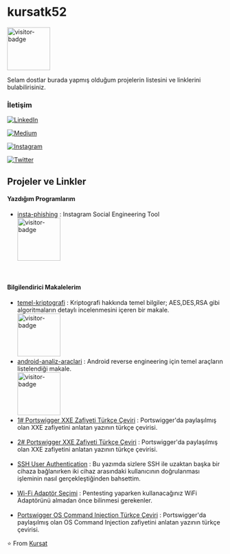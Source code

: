 # kursatk52


<img src="https://visitor-badge.laobi.icu/badge?page_id=kursatk52.kursatk52" alt="visitor-badge" style="width:100px;"/>

Selam dostlar burada yapmış olduğum projelerin listesini ve linklerini bulabilirisiniz.

### İletişim

<p align="center">

<a href="https://www.linkedin.com/in/kursatk52/"><img alt="LinkedIn" src="https://img.shields.io/badge/LinkedIn-Kursat%20Korkmaz-blue?style=flat-square&logo=linkedin">
</a>

<a href="https://medium.com/@kursatk52/"><img alt="Medium" src="https://img.shields.io/badge/Medium-@kursatk52-blue?style=flat-square&logo=Medium">
</a>

<a href="https://www.instagram.com/kursatk52/"><img alt="Instagram" src="https://img.shields.io/badge/Instagram-kursatk52-blue?style=flat-square&logo=instagram">
</a>

<a href="https://www.twitter.com/kursatk52/"><img alt="Twitter" src="https://img.shields.io/badge/Twitter-kursatk52-blue?style=flat-square&logo=twitter">
</a>
</p>

## Projeler ve Linkler

<h4>Yazdığım Programlarım</h4>
<ul>

<li><a href="https://github.com/kursatk52/insta-phishing">insta-phishing</a> : Instagram Social Engineering Tool </br> <img src="https://visitor-badge.laobi.icu/badge?page_id=kursatk52.insta-phishing" alt="visitor-badge" style="width:100px;"/></li>

</ul>

</br>

<h4>Bilgilendirici Makalelerim</h4>


<ul>

<li><a href="https://github.com/kursatk52/temel-kriptografi">temel-kriptografi</a> : Kriptografi hakkında temel bilgiler; AES,DES,RSA gibi algoritmaların detaylı incelenmesini içeren bir makale.</br><img src="https://visitor-badge.laobi.icu/badge?page_id=kursatk52.temel-kriptografi" alt="visitor-badge" style="width:100px;"/>
</li>

<li><a href="https://github.com/kursatk52/android-analiz-araclari">android-analiz-araclari</a> : Android reverse engineering için temel araçların listelendiği makale. </br><img src="https://visitor-badge.laobi.icu/badge?page_id=kursatk52.android-analiz-araclari" alt="visitor-badge" style="width:100px;"/>
</li>

<li><a href="https://medium.com/@kursatk52/1-xxe-injection-portswigger-t%C3%BCrk%C3%A7e-%C3%A7eviri-9a8285ec03d">1# Portswigger XXE Zafiyeti Türkçe Çeviri</a> : Portswigger'da paylaşılmış olan XXE zafiyetini anlatan yazının türkçe çevirisi.</br>
</li>
</br>

<li><a href="https://kursatk52.medium.com/2-xxe-injection-portswigger-t%C3%BCrk%C3%A7e-%C3%A7eviri-68ee23733088">2# Portswigger XXE Zafiyeti Türkçe Çeviri</a> : Portswigger'da paylaşılmış olan XXE zafiyetini anlatan yazının türkçe çevirisi.</br>
</li>

</br>
<li><a href="https://kursatk52.medium.com/ssh-user-authentication-kullan%C4%B1c%C4%B1-do%C4%9Frulama-i%CC%87%C5%9Flemi-59240cba6e2a">SSH User Authentication</a> : Bu yazımda sizlere SSH ile uzaktan başka bir cihaza bağlanırken iki cihaz arasındaki kullanıcının doğrulanması işleminin nasıl gerçekleştiğinden bahsettim. </br>
</li>

</br>
<li><a href="https://kursatk52.medium.com/linuxa-ve-pentesting-e-uygun-wifi-adapt%C3%B6r%C3%BC-nas%C4%B1l-se%C3%A7ilir-57d9fae6b009">Wi-Fi Adaptör Seçimi</a> : Pentesting yaparken kullanacağınız WiFi Adaptörünü almadan önce bilinmesi gerekenler. </br>
</li>

</br>
<li><a href="https://kursatk52.medium.com/os-command-injecion-portswigger-t%C3%BCrk%C3%A7e-%C3%A7eviri-c2f41396b213">Portswigger OS Command Injection Türkçe Çeviri</a> : Portswigger'da paylaşılmış olan OS Command Injection zafiyetini anlatan yazının türkçe çevirisi. </br>
</li>




</ul>





⭐️ From [Kursat](https://github.com/kursatk52)

